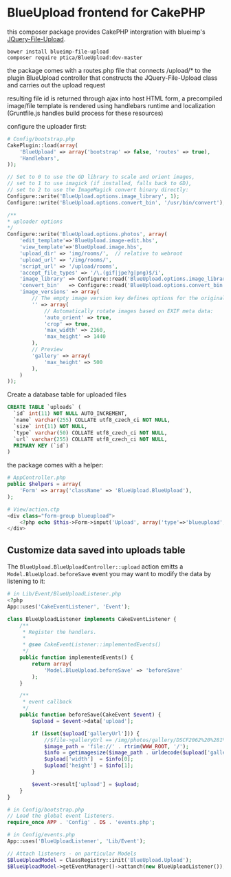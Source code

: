 # BlueUpload frontend for CakePHP

this composer package provides CakePHP intergration with blueimp's [JQuery-File-Upload](https://github.com/blueimp/jQuery-File-Upload).

```
bower install blueimp-file-upload
composer require ptica/BlueUpload:dev-master
```

the package comes with a routes.php file that
connects /upload/* to the plugin BlueUpload controller
that constructs the JQuery-File-Upload class and carries out the upload request

resulting file id is returned through ajax into host HTML form,
a precompiled image/file template is rendered using handlebars runtime and localization
(Gruntfile.js handles build process for these resources)


configure the uploader first:
```php
# Config/bootstrap.php
CakePlugin::load(array(
	'BlueUpload' => array('bootstrap' => false, 'routes' => true),
	'Handlebars',
));

// Set to 0 to use the GD library to scale and orient images,
// set to 1 to use imagick (if installed, falls back to GD),
// set to 2 to use the ImageMagick convert binary directly:
Configure::write('BlueUpload.options.image_library', 1);
Configure::write('BlueUpload.options.convert_bin', '/usr/bin/convert');

/**
* uploader options
*/
Configure::write('BlueUpload.options.photos', array(
	'edit_template'=>'BlueUpload.image-edit.hbs',
	'view_template'=>'BlueUpload.image.hbs',
	'upload_dir' => 'img/rooms/',  // relative to webroot
	'upload_url' => '/img/rooms/',
	'script_url' => '/upload/rooms',
	'accept_file_types' => '/\.(gif|jpe?g|png)$/i',
	'image_library' => Configure::read('BlueUpload.options.image_library'),
	'convert_bin'   => Configure::read('BlueUpload.options.convert_bin'),
	'image_versions' => array(
		// The empty image version key defines options for the original image:
		'' => array(
			// Automatically rotate images based on EXIF meta data:
			'auto_orient' => true,
			'crop' => true,
			'max_width' => 2160,
			'max_height' => 1440
		),
		// Preview
		'gallery' => array(
			'max_height' => 500
		),
	)
));
```

Create a database table for uploaded files
```sql
CREATE TABLE `uploads` (
  `id` int(11) NOT NULL AUTO_INCREMENT,
  `name` varchar(255) COLLATE utf8_czech_ci NOT NULL,
  `size` int(11) NOT NULL,
  `type` varchar(50) COLLATE utf8_czech_ci NOT NULL,
  `url` varchar(255) COLLATE utf8_czech_ci NOT NULL,
  PRIMARY KEY (`id`)
)
```


the package comes with a helper:
```php
# AppController.php
public $helpers = array(
	'Form' => array('className' => 'BlueUpload.BlueUpload'),
);
```

```php
# View/action.ctp
<div class="form-group blueupload">
	<?php echo $this->Form->input('Upload', array('type'=>'blueupload', 'upload_config'=>'photos', 'label'=>__('Photos'))); ?>
</div>
```

## Customize data saved into uploads table

The `BlueUpload.BlueUploadController::upload` action emitts a `Model.BlueUpload.beforeSave` event
you may want to modify the data by listening to it:

```php
# in Lib/Event/BlueUploadListener.php
<?php
App::uses('CakeEventListener', 'Event');

class BlueUploadListener implements CakeEventListener {
	/**
	 * Register the handlers.
	 *
	 * @see CakeEventListener::implementedEvents()
	 */
	public function implementedEvents() {
		return array(
			'Model.BlueUpload.beforeSave' => 'beforeSave'
		);
	}

	/**
	 * event callback
	 */
	public function beforeSave(CakeEvent $event) {
		$upload = $event->data['upload'];

		if (isset($upload['galleryUrl'])) {
			//$file->galleryUrl == /img/photos/gallery/DSCF2062%20%281%29.JPG&#039;
			$image_path = 'file://' . rtrim(WWW_ROOT, '/');
			$info = getimagesize($image_path . urldecode($upload['galleryUrl']));
			$upload['width']  = $info[0];
			$upload['height'] = $info[1];
		}

		$event->result['upload'] = $upload;
	}
}

```
```php
# in Config/bootstrap.php
// Load the global event listeners.
require_once APP . 'Config' . DS . 'events.php';
```
```php
# in Config/events.php
App::uses('BlueUploadListener', 'Lib/Event');

// Attach listeners - on particular Models
$BlueUploadModel = ClassRegistry::init('BlueUpload.Upload');
$BlueUploadModel->getEventManager()->attanch(new BlueUploadListener());
```
